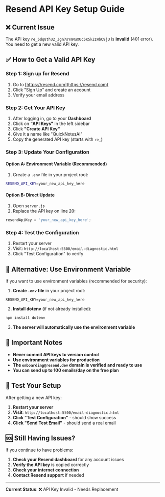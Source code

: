 # Resend API Key Setup Guide

## ❌ Current Issue
The API key `re_5dq8thU2_Jgn7sYmMuXUc5K5kZ1WbC9jU` is **invalid** (401 error). You need to get a new valid API key.

## ✅ How to Get a Valid API Key

### Step 1: Sign up for Resend
1. Go to [https://resend.com](https://resend.com)
2. Click "Sign Up" and create an account
3. Verify your email address

### Step 2: Get Your API Key
1. After logging in, go to your **Dashboard**
2. Click on **"API Keys"** in the left sidebar
3. Click **"Create API Key"**
4. Give it a name like "QuickNotesAI"
5. Copy the generated API key (starts with `re_`)

### Step 3: Update Your Configuration

#### Option A: Environment Variable (Recommended)
1. Create a `.env` file in your project root:
```bash
RESEND_API_KEY=your_new_api_key_here
```

#### Option B: Direct Update
1. Open `server.js`
2. Replace the API key on line 20:
```javascript
resendApiKey = 'your_new_api_key_here';
```

### Step 4: Test the Configuration
1. Restart your server
2. Visit: `http://localhost:5500/email-diagnostic.html`
3. Click "Test Configuration" to verify

## 🔧 Alternative: Use Environment Variable

If you want to use environment variables (recommended for security):

1. **Create `.env` file** in your project root:
```
RESEND_API_KEY=your_new_api_key_here
```

2. **Install dotenv** (if not already installed):
```bash
npm install dotenv
```

3. **The server will automatically use the environment variable**

## 🚨 Important Notes

- **Never commit API keys to version control**
- **Use environment variables for production**
- **The `onboarding@resend.dev` domain is verified and ready to use**
- **You can send up to 100 emails/day on the free plan**

## 📧 Test Your Setup

After getting a new API key:

1. **Restart your server**
2. **Visit**: `http://localhost:5500/email-diagnostic.html`
3. **Click "Test Configuration"** - should show success
4. **Click "Send Test Email"** - should send a real email

## 🆘 Still Having Issues?

If you continue to have problems:

1. **Check your Resend dashboard** for any account issues
2. **Verify the API key** is copied correctly
3. **Check your internet connection**
4. **Contact Resend support** if needed

---

**Current Status**: ❌ API Key Invalid - Needs Replacement 
